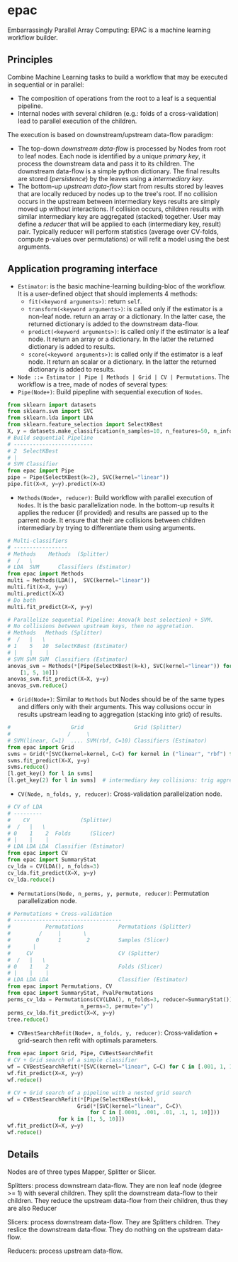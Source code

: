 epac
====

Embarrassingly Parallel Array Computing: EPAC is a machine learning workflow
builder.

Principles
----------

Combine Machine Learning tasks to build a workflow that may be executed in
sequential or in parallel:
- The composition of operations from the root to a leaf is a sequential pipeline.
- Internal nodes with several children (e.g.: folds of a cross-validation) lead
  to parallel execution of the children.

The execution is based on downstream/upstream data-flow paradigm:
- The top-down *downstream data-flow* is processed by Nodes from root to leaf nodes.
  Each node is identified by a unique *primary key*, it process the downstream
  data and pass it to its children. The downstream data-flow is a simple python
  dictionary. The final results are stored (*persistence*) by the leaves using a
  *intermediary key*.
- The bottom-up *upstream data-flow* start from results stored by leaves that 
  are locally reduced by nodes up to the tree's root. If no collision occurs
  in the upstream between intermediary keys results are simply moved up without
  interactions. If collision occurs, children results with similar intermediary key
  are aggregated (stacked) together. User may define a *reducer* that will be 
  applied to each (intermediary key, result) pair. Typically reducer will perform
  statistics (average over CV-folds, compute p-values over permutations) or will
  refit a model using the best arguments.


Application programing interface
--------------------------------

- `Estimator`: is the basic machine-learning building-bloc of the workflow. It is
   a user-defined object that should implements 4 methods:
  - `fit(<keyword arguments>)`: return `self`.
  - `transform(<keyword arguments>)`: is called only if the estimator is a non-leaf node.
     return an array or a dictionary. In the latter case, the returned dictionary
     is added to the downstream data-flow.
  - `predict(<keyword arguments>)`: is called only if the estimator is a leaf node. It return an 
     array or a dictionary. In the latter the returned dictionary is added to 
     results.
  - `score(<keyword arguments>)`: is called only if the estimator is a leaf node. It return an 
     scalar or a dictionary. In the latter the returned dictionary is added to 
     results.
- `Node ::= Estimator | Pipe | Methods | Grid | CV | Permutations`. The workflow
   is a tree, made of nodes of several types:
- `Pipe(Node+)`: Build pipepline with sequential execution of `Nodes`.

```python
from sklearn import datasets
from sklearn.svm import SVC
from sklearn.lda import LDA
from sklearn.feature_selection import SelectKBest
X, y = datasets.make_classification(n_samples=10, n_features=50, n_informative=2)
# Build sequential Pipeline
# -------------------------
# 2  SelectKBest
# |
# SVM Classifier
from epac import Pipe
pipe = Pipe(SelectKBest(k=2), SVC(kernel="linear"))
pipe.fit(X=X, y=y).predict(X=X)
```

- `Methods(Node+, reducer)`: Build workflow with parallel execution of `Nodes`.
   It is the basic parallelization node. In the bottom-up results it applies the
   reducer (if provided) and results are passed up to the parrent node. It ensure
   that their are collisions between children intermediary by trying to differentiate
   them using arguments.

```python
# Multi-classifiers
# -----------------
# Methods    Methods  (Splitter)
#  /   \
# LDA  SVM      Classifiers (Estimator)
from epac import Methods
multi = Methods(LDA(),  SVC(kernel="linear"))
multi.fit(X=X, y=y)
multi.predict(X=X)
# Do both
multi.fit_predict(X=X, y=y)

# Parallelize sequential Pipeline: Anova(k best selection) + SVM.
# No collisions between upstream keys, then no aggretation.
# Methods   Methods (Splitter)
#  /   |   \
# 1    5   10  SelectKBest (Estimator)
# |    |    |
# SVM SVM SVM  Classifiers (Estimator)
anovas_svm = Methods(*[Pipe(SelectKBest(k=k), SVC(kernel="linear")) for k in 
    [1, 5, 10]])
anovas_svm.fit_predict(X=X, y=y)
anovas_svm.reduce()
```

- `Grid(Node+)`: Similar to `Methods` but Nodes should be of the same types
   and differs only with their arguments. This way collusions occur in results
   upstream leading to aggregation (stacking into grid) of results.

```python
#                   Grid                Grid (Splitter)
#                  /     \
# SVM(linear, C=1)  .... SVM(rbf, C=10) Classifiers (Estimator)
from epac import Grid
svms = Grid(*[SVC(kernel=kernel, C=C) for kernel in ("linear", "rbf") for C in [1, 10]])
svms.fit_predict(X=X, y=y)
svms.reduce()
[l.get_key() for l in svms]
[l.get_key(2) for l in svms]  # intermediary key collisions: trig aggregation
```

- `CV(Node, n_folds, y, reducer)`: Cross-validation parallelization node.

```python
# CV of LDA
# ---------
#    CV                (Splitter)
#  /   |   \
# 0    1    2  Folds      (Slicer)
# |    |    |
# LDA LDA LDA  Classifier (Estimator)
from epac import CV
from epac import SummaryStat
cv_lda = CV(LDA(), n_folds=3)
cv_lda.fit_predict(X=X, y=y)
cv_lda.reduce()
```

- `Permutations(Node, n_perms, y, permute, reducer)`:  Permutation parallelization node.

```python
# Permutations + Cross-validation
# ----------------------------------
#           Permutations           Permutations (Splitter)
#         /     |       \
#        0      1        2         Samples (Slicer)
#       |
#     CV                           CV (Splitter)
#  /   |   \
# 0    1    2                      Folds (Slicer)
# |    |    |
# LDA LDA LDA                      Classifier (Estimator)
from epac import Permutations, CV
from epac import SummaryStat, PvalPermutations
perms_cv_lda = Permutations(CV(LDA(), n_folds=3, reducer=SummaryStat()),
                       n_perms=3, permute="y")
perms_cv_lda.fit_predict(X=X, y=y)
tree.reduce()
```

- `CVBestSearchRefit(Node+, n_folds, y, reducer)`:  Cross-validation + grid-search then refit with optimals parameters.

```python
from epac import Grid, Pipe, CVBestSearchRefit
# CV + Grid search of a simple classifier
wf = CVBestSearchRefit(*[SVC(kernel="linear", C=C) for C in [.001, 1, 100]])
wf.fit_predict(X=X, y=y)
wf.reduce()

# CV + Grid search of a pipeline with a nested grid search
wf = CVBestSearchRefit(*[Pipe(SelectKBest(k=k),
                      Grid(*[SVC(kernel="linear", C=C)\
                          for C in [.0001, .001, .01, .1, 1, 10]]))
                for k in [1, 5, 10]])
wf.fit_predict(X=X, y=y)
wf.reduce()
```


Details
-------

Nodes are of three types Mapper, Splitter or Slicer.

Splitters: process downstream data-flow.
They are non leaf node  (degree >= 1) with several children.
They split the downstream data-flow to their children.
They reduce the upstream data-flow from their children, thus they are
also Reducer

Slicers: process downstream data-flow.
They are Splitters children.
They reslice the downstream data-flow.
They do nothing on the upstream data-flow.

Reducers: process upstream data-flow.

